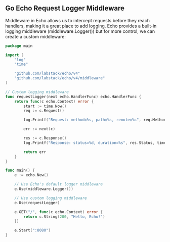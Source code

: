 ## Go Echo Request Logger Middleware
Middleware in Echo allows us to intercept requests before they reach handlers, making it a great place to add logging. Echo provides a built-in logging middleware (middleware.Logger()) but for more control, we can create a custom middleware:


```go
package main

import (
	"log"
	"time"

	"github.com/labstack/echo/v4"
	"github.com/labstack/echo/v4/middleware"
)

// Custom logging middleware
func requestLogger(next echo.HandlerFunc) echo.HandlerFunc {
	return func(c echo.Context) error {
		start := time.Now()
		req := c.Request()

		log.Printf("Request: method=%s, path=%s, remote=%s", req.Method, req.URL.Path, req.RemoteAddr)

		err := next(c)

		res := c.Response()
		log.Printf("Response: status=%d, duration=%s", res.Status, time.Since(start))

		return err
	}
}

func main() {
	e := echo.New()

	// Use Echo's default logger middleware
	e.Use(middleware.Logger())

	// Use custom logging middleware
	e.Use(requestLogger)

	e.GET("/", func(c echo.Context) error {
		return c.String(200, "Hello, Echo!")
	})

	e.Start(":8080")
}

```
